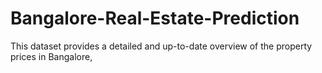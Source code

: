 # Bangalore-Real-Estate-Prediction
This dataset provides a detailed and up-to-date overview of the property prices in Bangalore,
